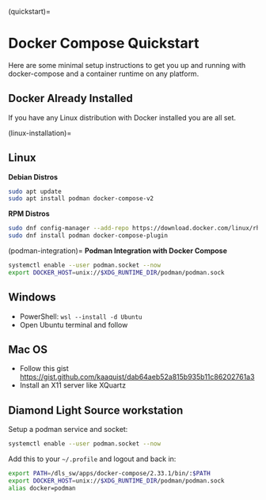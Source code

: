(quickstart)=
# Docker Compose Quickstart

Here are some minimal setup instructions to get you up and running with docker-compose and a container runtime on any platform.

## Docker Already Installed

If you have any Linux distribution with Docker installed you are all set.

(linux-installation)=
## Linux

**Debian Distros**

```bash
sudo apt update
sudo apt install podman docker-compose-v2
```

**RPM Distros**

```bash
sudo dnf config-manager --add-repo https://download.docker.com/linux/rhel/docker-ce.repo
sudo dnf install podman docker-compose-plugin
```

(podman-integration)=
**Podman Integration with Docker Compose**

```bash
systemctl enable --user podman.socket --now
export DOCKER_HOST=unix://$XDG_RUNTIME_DIR/podman/podman.sock
```

## Windows

- PowerShell: `wsl --install -d Ubuntu`
- Open Ubuntu terminal and follow [](linux-installation)

## Mac OS

- Follow this gist <https://gist.github.com/kaaquist/dab64aeb52a815b935b11c86202761a3>
- Install an X11 server like XQuartz

## Diamond Light Source workstation

Setup a podman service and socket:
```bash
systemctl enable --user podman.socket --now
```

Add this to your `~/.profile` and logout and back in:
```bash
export PATH=/dls_sw/apps/docker-compose/2.33.1/bin/:$PATH
export DOCKER_HOST=unix://$XDG_RUNTIME_DIR/podman/podman.sock
alias docker=podman
```
